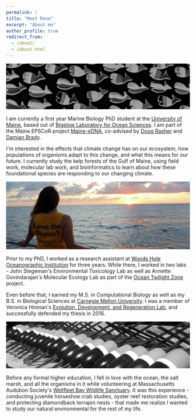 ```yaml
---
permalink: /
title: "Meet Rene"
excerpt: "About me"
author_profile: true
redirect_from: 
  - /about/
  - /about.html
---
```


![whales.](/images/croppedwhalesBW.jpg)

I am currently a first year Marine Biology PhD student at the [University of Maine](https://https://umaine.edu/), based out of [Bigelow Laboratory for Ocean Sciences](https://www.bigelow.org//). I am part of the Maine EPSCoR project [Maine-eDNA](https://umaine.edu/edna/), co-advised by [Doug Rasher](https://www.bigelow.org/about/people/drasher.html) and [Damian Brady](https://umaine.edu/marine/people/damian-c-brady/).

I'm interested in the effects that climate change has on our ecosystem, how populations of organisms adapt to this change, and what this means for our future. I currently study the kelp forests of the Gulf of Maine, using field work, molecular lab work, and bioinformatics to learn about how these foundational species are responding to our changing climate.

![WHOI.](/images/SunsetReneWHOIcropped.jpg)

Prior to my PhD, I worked as a research assistant at [Woods Hole Oceanographic Institution](https://www.whoi.edu/) for three years. While there, I worked in two labs - John Stegeman's Environmental Toxicology Lab as well as Annette Govindarajan's Molecular Ecology Lab as part of the [Ocean Twilight Zone](https://twilightzone.whoi.edu/) project.

Even before that, I earned my M.S. in Computational Biology as well as my B.S. in Biological Sciences at [Carnegie Mellon University](https://www.cmu.edu/). I was a member of Veronica Hinman's [Evolution, Development, and Regeneration Lab](https://labs.bio.cmu.edu/hinman/), and successfully defended my thesis in 2016. 

![bouys.](/images/bouyscropped2.jpg)

Before any formal higher education, I fell in love with the ocean, the salt marsh, and all the organisms in it while volunteering at Massachusetts Audubon Society's [Wellfleet Bay Wildlife Sanctuary](https://www.massaudubon.org/get-outdoors/wildlife-sanctuaries/wellfleet-bay). It was this experience - conducting juvenile horseshoe crab studies, oyster reef restoration studies, and protecting diamondback terrapin nests - that made me realize I wanted to study our natural environmental for the rest of my life.